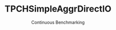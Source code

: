 ---
layout: default
title: TPCHSimpleAggrDirectIO
subtitle: Continuous Benchmarking
selected: Startup
expanded: Benchmarking
benchmark: /individual_results/TPCHSimpleAggrDirectIO.html
---